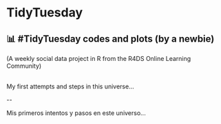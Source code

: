 # TidyTuesday
<h2> 📊 #TidyTuesday codes and plots (by a newbie) </h2>

(A weekly social data project in R from the R4DS Online Learning Community)

<p>
<br>
My first attempts and steps in this universe...</p>
--
<p>Mis primeros intentos y pasos en este universo...
</p>
